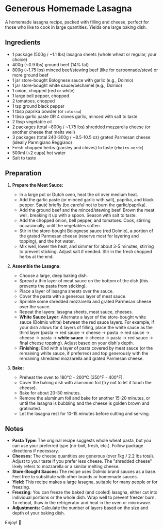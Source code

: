 # Generous Homemade Lasagna

A homemade lasagna recipe, packed with filling and cheese, perfect for those who like to cook in large quantities. Yields one large baking dish.

## Ingredients

*   1 package (500g / ~1.1 lbs) lasagna sheets (whole wheat or regular, your choice)
*   400g (~0.9 lbs) ground beef (14% fat)
*   800g (~1.75 lbs) minced beef/stewing beef (like for carbonnade/stew) or more ground beef
*   1 jar store-bought Bolognese sauce with garlic (e.g., Dolmio)
*   1 jar store-bought white sauce/béchamel (e.g., Dolmio)
*   1 onion, chopped (red or white)
*   1 large bell pepper, chopped
*   2 tomatoes, chopped
*   1 tsp ground black pepper
*   1 tbsp paprika powder (or `colorau`)
*   1 tbsp garlic paste OR 4 cloves garlic, minced with salt to taste
*   2 tbsp vegetable oil
*   2 packages (total ~800g / ~1.75 lbs) shredded mozzarella cheese (or another cheese that melts well)
*   3 packages (total 240-300g / ~8.5-10.5 oz) grated Parmesan cheese (ideally Parmigiano Reggiano)
*   Fresh chopped herbs (parsley and chives) to taste (`cheiro-verde`)
*   500ml (~2 cups) hot water
*   Salt to taste

## Preparation

1.  **Prepare the Meat Sauce:**
    *   In a large pot or Dutch oven, heat the oil over medium heat.
    *   Add the garlic paste (or minced garlic with salt), paprika, and black pepper. Sauté briefly (be careful not to burn the garlic/paprika).
    *   Add the ground beef and the minced/stewing beef. Brown the meat well, breaking it up with a spoon. Season with salt to taste.
    *   Add the chopped onion, bell pepper, and tomatoes. Cook, stirring occasionally, until the vegetables soften.
    *   Stir in the store-bought Bolognese sauce (red Dolmio), a portion of the grated Parmesan cheese (reserve most for layering and topping), and the hot water.
    *   Mix well, lower the heat, and simmer for about 3-5 minutes, stirring to prevent sticking. Adjust salt if needed. Stir in the fresh chopped herbs at the end.

2.  **Assemble the Lasagna:**
    *   Choose a large, deep baking dish.
    *   Spread a thin layer of meat sauce on the bottom of the dish (this prevents the pasta from sticking).
    *   Place a layer of lasagna sheets over the sauce.
    *   Cover the pasta with a generous layer of meat sauce.
    *   Sprinkle some shredded mozzarella and grated Parmesan cheese over the sauce.
    *   Repeat the layers: lasagna sheets, meat sauce, cheeses.
    *   **White Sauce Layer:** Alternate a layer of the store-bought white sauce (Dolmio white) between the red sauce layers. For example, if your dish allows for 4 layers of filling, place the white sauce as the third layer (pasta -> red sauce -> cheese -> pasta -> red sauce -> cheese -> pasta -> **white sauce** -> cheese -> pasta -> red sauce -> final cheese topping). Adjust based on your dish's depth.
    *   **Finishing:** End with a layer of pasta covered by meat sauce (or the remaining white sauce, if preferred) and top generously with the remaining shredded mozzarella and grated Parmesan cheese.

3.  **Bake:**
    *   Preheat the oven to 180°C - 200°C (350°F - 400°F).
    *   Cover the baking dish with aluminum foil (try not to let it touch the cheese).
    *   Bake for about 20-30 minutes.
    *   Remove the aluminum foil and bake for another 15-20 minutes, or until the lasagna is bubbling and the cheese is golden brown and gratinated.
    *   Let the lasagna rest for 10-15 minutes before cutting and serving.

## Notes

*   **Pasta Type:** The original recipe suggests whole wheat pasta, but you can use your preferred type (no-boil, fresh, etc.). Follow package directions if necessary.
*   **Cheeses:** The cheese quantities are generous (over 1kg / 2.2 lbs total). Adjust to your taste if you prefer less cheese. The "shredded cheese" likely refers to mozzarella or a similar melting cheese.
*   **Store-Bought Sauces:** The recipe uses Dolmio brand sauces as a base. Feel free to substitute with other brands or homemade sauces.
*   **Yield:** This recipe makes a large lasagna, suitable for many people or for freezing.
*   **Freezing:** You can freeze the baked (and cooled) lasagna, either cut into individual portions or the whole dish. Wrap well to prevent freezer burn. To reheat, thaw in the refrigerator and heat in the oven or microwave.
*   **Adjustments:** Calculate the number of layers based on the size and depth of your baking dish.

Enjoy! 🥰